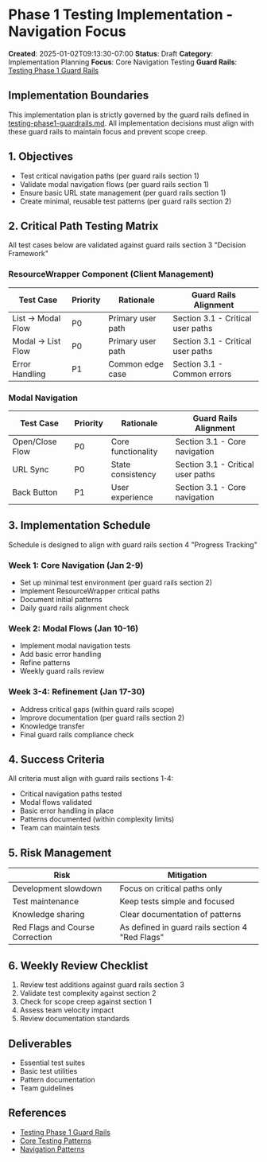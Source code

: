 # Phase 1 Testing Implementation - Navigation Focus
**Created**: 2025-01-02T09:13:30-07:00
**Status**: Draft
**Category**: Implementation Planning
**Focus**: Core Navigation Testing
**Guard Rails**: [Testing Phase 1 Guard Rails](testing-phase1-guardrails.md)

## Implementation Boundaries
This implementation plan is strictly governed by the guard rails defined in [testing-phase1-guardrails.md](testing-phase1-guardrails.md). All implementation decisions must align with these guard rails to maintain focus and prevent scope creep.

## 1. Objectives
- Test critical navigation paths (per guard rails section 1)
- Validate modal navigation flows (per guard rails section 1)
- Ensure basic URL state management (per guard rails section 1)
- Create minimal, reusable test patterns (per guard rails section 2)

## 2. Critical Path Testing Matrix
All test cases below are validated against guard rails section 3 "Decision Framework"

### ResourceWrapper Component (Client Management)
| Test Case | Priority | Rationale | Guard Rails Alignment |
|-----------|----------|-----------|---------------------|
| List → Modal Flow | P0 | Primary user path | Section 3.1 - Critical user paths |
| Modal → List Flow | P0 | Primary user path | Section 3.1 - Critical user paths |
| Error Handling | P1 | Common edge case | Section 3.1 - Common errors |

### Modal Navigation
| Test Case | Priority | Rationale | Guard Rails Alignment |
|-----------|----------|-----------|---------------------|
| Open/Close Flow | P0 | Core functionality | Section 3.1 - Core navigation |
| URL Sync | P0 | State consistency | Section 3.1 - Critical user paths |
| Back Button | P1 | User experience | Section 3.1 - Core navigation |

## 3. Implementation Schedule
Schedule is designed to align with guard rails section 4 "Progress Tracking"

### Week 1: Core Navigation (Jan 2-9)
- Set up minimal test environment (per guard rails section 2)
- Implement ResourceWrapper critical paths
- Document initial patterns
- Daily guard rails alignment check

### Week 2: Modal Flows (Jan 10-16)
- Implement modal navigation tests
- Add basic error handling
- Refine patterns
- Weekly guard rails review

### Week 3-4: Refinement (Jan 17-30)
- Address critical gaps (within guard rails scope)
- Improve documentation (per guard rails section 2)
- Knowledge transfer
- Final guard rails compliance check

## 4. Success Criteria
All criteria must align with guard rails sections 1-4:
- Critical navigation paths tested
- Modal flows validated
- Basic error handling in place
- Patterns documented (within complexity limits)
- Team can maintain tests

## 5. Risk Management
| Risk | Mitigation |
|------|------------|
| Development slowdown | Focus on critical paths only |
| Test maintenance | Keep tests simple and focused |
| Knowledge sharing | Clear documentation of patterns |
| Red Flags and Course Correction | As defined in guard rails section 4 "Red Flags" |

## 6. Weekly Review Checklist
1. Review test additions against guard rails section 3
2. Validate test complexity against section 2
3. Check for scope creep against section 1
4. Assess team velocity impact
5. Review documentation standards

## Deliverables
- Essential test suites
- Basic test utilities
- Pattern documentation
- Team guidelines

## References
- [Testing Phase 1 Guard Rails](testing-phase1-guardrails.md)
- [Core Testing Patterns](../patterns/core/testing.md)
- [Navigation Patterns](../patterns/core/navigation.md)
